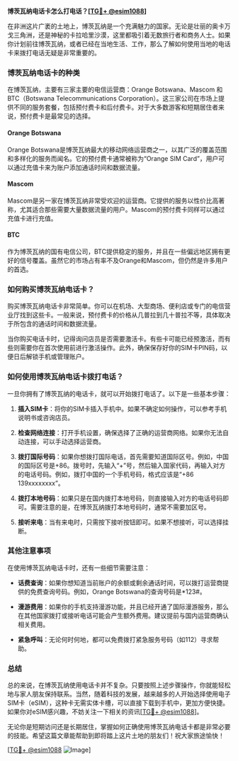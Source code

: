 **博茨瓦纳电话卡怎么打电话？[[TG💪+ @esim1088](https://t.me/s/esim1088)]**

在非洲这片广袤的土地上，博茨瓦纳是一个充满魅力的国家。无论是壮丽的奥卡万戈三角洲，还是神秘的卡拉哈里沙漠，这里都吸引着无数旅行者和商务人士。如果你计划前往博茨瓦纳，或者已经在当地生活、工作，那么了解如何使用当地的电话卡来拨打电话无疑是非常重要的。

### 博茨瓦纳电话卡的种类

在博茨瓦纳，主要有三家主要的电信运营商：Orange Botswana、Mascom 和 BTC（Botswana Telecommunications Corporation）。这三家公司在市场上提供不同的服务套餐，包括预付费卡和后付费卡。对于大多数游客和短期居住者来说，预付费卡是最常见的选择。

#### Orange Botswana
Orange Botswana是博茨瓦纳最大的移动网络运营商之一，以其广泛的覆盖范围和多样化的服务而闻名。它的预付费卡通常被称为“Orange SIM Card”，用户可以通过充值卡来为账户添加通话时间和数据流量。

#### Mascom
Mascom是另一家在博茨瓦纳非常受欢迎的运营商。它提供的服务以性价比高著称，尤其适合那些需要大量数据流量的用户。Mascom的预付费卡同样可以通过充值卡进行充值。

#### BTC
作为博茨瓦纳的国有电信公司，BTC提供稳定的服务，并且在一些偏远地区拥有更好的信号覆盖。虽然它的市场占有率不及Orange和Mascom，但仍然是许多用户的首选。

### 如何购买博茨瓦纳电话卡？

购买博茨瓦纳电话卡非常简单。你可以在机场、大型商场、便利店或专门的电信营业厅找到这些卡。一般来说，预付费卡的价格从几普拉到几十普拉不等，具体取决于所包含的通话时间和数据流量。

当你购买电话卡时，记得询问店员是否需要激活卡。有些卡可能已经预激活，而有些则需要你在首次使用前进行激活操作。此外，确保保存好你的SIM卡PIN码，以便日后解锁手机或管理账户。

### 如何使用博茨瓦纳电话卡拨打电话？

一旦你拥有了博茨瓦纳的电话卡，就可以开始拨打电话了。以下是一些基本步骤：

1. **插入SIM卡**：将你的SIM卡插入手机中。如果不确定如何操作，可以参考手机说明书或咨询店员。
   
2. **检查网络连接**：打开手机设置，确保选择了正确的运营商网络。如果你无法自动连接，可以手动选择运营商。

3. **拨打国际号码**：如果你想拨打国际电话，首先需要知道国际区号。例如，中国的国际区号是+86。拨号时，先输入“+”号，然后输入国家代码，再输入对方的电话号码。例如，拨打中国的一个手机号码，格式应该是“+86 139xxxxxxxx”。

4. **拨打本地号码**：如果只是在国内拨打本地号码，则直接输入对方的电话号码即可。需要注意的是，在博茨瓦纳拨打本地号码时，通常不需要加区号。

5. **接听来电**：当有来电时，只需按下接听按钮即可。如果不想接听，可以选择挂断。

### 其他注意事项

在使用博茨瓦纳电话卡时，还有一些细节需要注意：

- **话费查询**：如果你想知道当前账户的余额或剩余通话时间，可以拨打运营商提供的免费查询号码。例如，Orange Botswana的查询号码是*123#。
  
- **漫游费用**：如果你的手机支持漫游功能，并且已经开通了国际漫游服务，那么在其他国家拨打或接听电话可能会产生额外费用。建议提前与国内运营商确认相关费用。

- **紧急呼叫**：无论何时何地，都可以免费拨打紧急服务号码（如112）寻求帮助。

### 总结

总的来说，在博茨瓦纳使用电话卡并不复杂。只要按照上述步骤操作，你就能轻松地与家人朋友保持联系。当然，随着科技的发展，越来越多的人开始选择使用电子SIM卡（eSIM），这种卡无需实体卡槽，可以直接下载到手机中，更加方便快捷。如果你对eSIM感兴趣，不妨关注一下相关的资讯[[TG💪+ @esim1088](https://t.me/s/esim1088)]。

无论你是短期访问还是长期居住，掌握如何正确使用博茨瓦纳电话卡都是非常必要的技能。希望这篇文章能帮助到即将踏上这片土地的朋友们！祝大家旅途愉快！

[[TG💪+ @esim1088](https://t.me/s/esim1088) ![Image](https://i.postimg.cc/4NQfJmqS/Snipaste-2025-05-13-00-14-12.png)]
